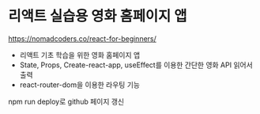 # **리액트 실습용 영화 홈페이지 앱**

https://nomadcoders.co/react-for-beginners/

- 리액트 기초 학습을 위한 영화 홈페이지 앱
- State, Props, Create-react-app, useEffect를 이용한 간단한 영화 API 읽어서 출력
- react-router-dom을 이용한 라우팅 기능

npm run deploy로 github 페이지 갱신
